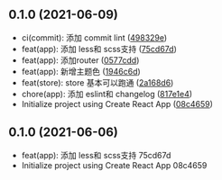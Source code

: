 ## 0.1.0 (2021-06-09)

* ci(commit): 添加 commit lint ([498329e](https://github.com/mipawn/react-base/commit/498329e))
* feat(app): 添加 less和 scss支持 ([75cd67d](https://github.com/mipawn/react-base/commit/75cd67d))
* feat(app): 添加router ([0577cdd](https://github.com/mipawn/react-base/commit/0577cdd))
* feat(app): 新增主题色 ([1946c6d](https://github.com/mipawn/react-base/commit/1946c6d))
* feat(store): store 基本可以跑通 ([2a168d6](https://github.com/mipawn/react-base/commit/2a168d6))
* chore(app): 添加 eslint和 changelog ([817e1e4](https://github.com/mipawn/react-base/commit/817e1e4))
* Initialize project using Create React App ([08c4659](https://github.com/mipawn/react-base/commit/08c4659))



## 0.1.0 (2021-06-06)

* feat(app): 添加 less和 scss支持 75cd67d
* Initialize project using Create React App 08c4659



